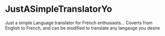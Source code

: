 # JustASimpleTranslatorYo
Just a simple Language translator for French enthusiasts... Coverts from English to French, and can be modified to translate any langauge you desire
